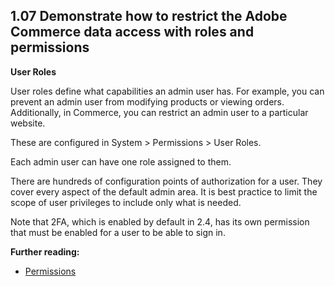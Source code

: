 ## 1.07 Demonstrate how to restrict the Adobe Commerce data access with roles and permissions

**User Roles**

User roles define what capabilities an admin user has. For example, you can prevent an admin user from modifying products or viewing orders. Additionally, in Commerce, you can restrict an admin user to a particular website.

These are configured in System > Permissions > User Roles.

Each admin user can have one role assigned to them.

There are hundreds of configuration points of authorization for a user. They cover every aspect of the default admin area. It is best practice to limit the scope of user privileges to include only what is needed.

Note that 2FA, which is enabled by default in 2.4, has its own permission that must be enabled for a user to be able to sign in.

**Further reading:**
* [Permissions](https://docs.magento.com/user-guide/system/permissions.html)